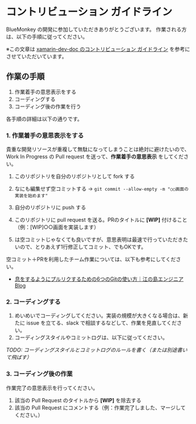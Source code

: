 # コントリビューション ガイドライン

BlueMonkey の開発に参加していただきありがとうございます。
作業される方は、以下の手順に従ってください。

※この文章は [xamarin-dev-doc のコントリビューション ガイドライン](https://github.com/chomado/xamarin-dev-doc/blob/master/CONTRIBUTING.md) を参考にさせていただいています。

## 作業の手順

1. 作業着手の意思表示をする
1. コーディングする
1. コーディング後の作業を行う

各手順の詳細は以下の通りです。

### 1. 作業着手の意思表示をする

貴重な開発リソースが重複して無駄になってしまうことは絶対に避けたいので、Work In Progress の Pull request を送って、**作業着手の意思表示** をしてください。

1. このリポジトリを自分のリポジトリとして fork する
2. なにも編集せず空コミットする → ``git commit --allow-empty -m "○○画面の実装を始めます"``
3. 自分のリポジトリに push する
4. このリポジトリに pull request を送る。PRのタイトルに **[WIP]** 付けること（例：[WIP]○○画面を実装します）

2. は空コミットじゃなくても良いですが、意思表明は最速で行っていただきたいので、とりあえず1行修正してコミット、でもOKです。

空コミット＋PRを利用したチーム作業については、以下も参考にしてください。

* [息をするようにプルリクするための6つのGitの使い方｜江の島エンジニアBlog](http://blog.enogineer.com/2015/02/05/git-for-light-pull-request/)

### 2. コーディングする

1. めいめいでコーディングしてください。実装の規模が大きくなる場合は、新たに issue を立てる、slack で相談するなどして、作業を見直してください。
2. コーディングスタイルやコミットログは、以下に従ってください。

*TODO: コーディングスタイルとコミットログのルールを書く（または別途書いて飛ばす）*

### 3. コーディング後の作業

作業完了の意思表示を行ってください。

1. 該当の Pull Request のタイトルから **[WIP]** を除去する
2. 該当の Pull Request にコメントする（例：作業完了しました、マージしてください。）
